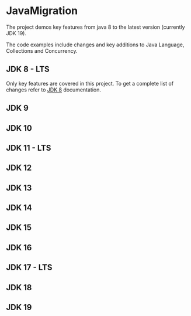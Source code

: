 # JavaMigration

The project demos key features from java 8 to the latest version (currently JDK 19).

The code examples include changes and key additions to Java Language, Collections and Concurrency. 



## JDK 8 - LTS
 Only key features are covered in this project. To get a complete list of changes refer to [JDK 8](https://www.oracle.com/java/technologies/javase/8-whats-new.html) documentation.


## JDK 9
## JDK 10
## JDK 11 - LTS
## JDK 12
## JDK 13
## JDK 14
## JDK 15
## JDK 16
## JDK 17 - LTS
## JDK 18
## JDK 19 


